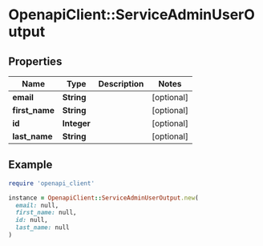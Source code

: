 # OpenapiClient::ServiceAdminUserOutput

## Properties

| Name | Type | Description | Notes |
| ---- | ---- | ----------- | ----- |
| **email** | **String** |  | [optional] |
| **first_name** | **String** |  | [optional] |
| **id** | **Integer** |  | [optional] |
| **last_name** | **String** |  | [optional] |

## Example

```ruby
require 'openapi_client'

instance = OpenapiClient::ServiceAdminUserOutput.new(
  email: null,
  first_name: null,
  id: null,
  last_name: null
)
```


